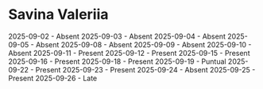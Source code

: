 # Savina Valeriia
2025-09-02 - Absent
2025-09-03 - Absent
2025-09-04 - Absent
2025-09-05 - Absent
2025-09-08 - Absent
2025-09-09 - Absent
2025-09-10 - Absent
2025-09-11 - Present
2025-09-12 - Present
2025-09-15 - Present
2025-09-16 - Present
2025-09-18 - Present
2025-09-19 - Puntual
2025-09-22 - Present
2025-09-23 - Present
2025-09-24 - Absent
2025-09-25 - Present
2025-09-26 - Late

